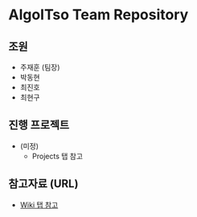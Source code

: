 # AlgoITso Team Repository
## 조원
- 주재훈 (팀장)
- 박동현
- 최진호
- 최현구
  
## 진행 프로젝트
- (미정)
  - Projects 탭 참고
  
## 참고자료 (URL)
- [Wiki 탭 참고](https://github.com/Hyeon9mak/AlgoITso/wiki/%EC%B0%B8%EA%B3%A0%EC%9E%90%EB%A3%8C-(URL))
